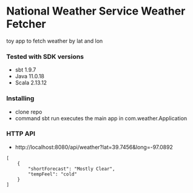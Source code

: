 # National Weather Service Weather Fetcher

toy app to fetch weather by lat and lon

### Tested with SDK versions
* sbt 1.9.7
* Java 11.0.18
* Scala 2.13.12

### Installing

* clone repo
* command sbt run executes the main app in com.weather.Application 

### HTTP API

* http://localhost:8080/api/weather?lat=39.7456&long=-97.0892 

```
[
	{
		"shortForecast": "Mostly Clear",
		"tempFeel": "cold"
	}
]
```

